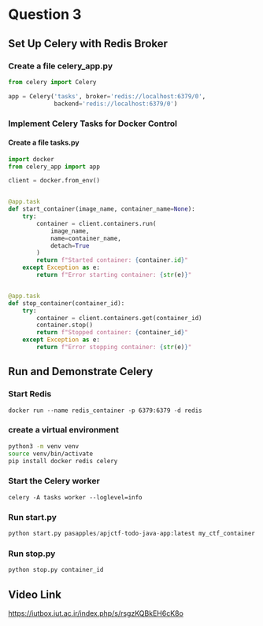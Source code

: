 # Question 3

## Set Up Celery with Redis Broker

### Create a file celery_app.py
```python
from celery import Celery

app = Celery('tasks', broker='redis://localhost:6379/0',
             backend='redis://localhost:6379/0')
```

### Implement Celery Tasks for Docker Control

####  Create a file tasks.py
```python
import docker
from celery_app import app

client = docker.from_env()


@app.task
def start_container(image_name, container_name=None):
    try:
        container = client.containers.run(
            image_name,
            name=container_name,
            detach=True
        )
        return f"Started container: {container.id}"
    except Exception as e:
        return f"Error starting container: {str(e)}"


@app.task
def stop_container(container_id):
    try:
        container = client.containers.get(container_id)
        container.stop()
        return f"Stopped container: {container_id}"
    except Exception as e:
        return f"Error stopping container: {str(e)}"

```

## Run and Demonstrate Celery

### Start Redis
```docker
docker run --name redis_container -p 6379:6379 -d redis 
```
### create a virtual environment
```bash
python3 -m venv venv
source venv/bin/activate
pip install docker redis celery
```
### Start the Celery worker
```docker
celery -A tasks worker --loglevel=info 
```
### Run start.py 
```python
python start.py pasapples/apjctf-todo-java-app:latest my_ctf_container
```
### Run stop.py
```python
python stop.py container_id
```

## Video Link

https://iutbox.iut.ac.ir/index.php/s/rsgzKQBkEH6cK8o
